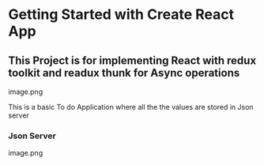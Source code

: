 # Getting Started with Create React App

## This Project is for implementing React with redux toolkit and readux thunk for Async operations

image.png

This is a basic To do Application where all the the values are stored in Json server

### Json Server

image.png
